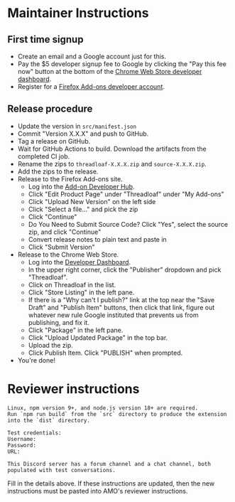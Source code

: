 # Maintainer Instructions

## First time signup

- Create an email and a Google account just for this.
- Pay the \$5 developer signup fee to Google by clicking the "Pay this fee now" button at the bottom of the [Chrome Web Store developer dashboard](https://chrome.google.com/webstore/developer/dashboard).
- Register for a [Firefox Add-ons developer account](https://addons.mozilla.org/en-US/developers/).

## Release procedure

- Update the version in `src/manifest.json`
- Commit "Version X.X.X" and push to GitHub.
- Tag a release on GitHub.
- Wait for GitHub Actions to build. Download the artifacts from the completed CI job.
- Rename the zips to `threadloaf-X.X.X.zip` and `source-X.X.X.zip`.
- Add the zips to the release.
- Release to the Firefox Add-ons site.
  - Log into the [Add-on Developer Hub](https://addons.mozilla.org/en-US/developers/).
  - Click "Edit Product Page" under "Threadloaf" under "My Add-ons"
  - Click "Upload New Version" on the left side
  - Click "Select a file..." and pick the zip
  - Click "Continue"
  - Do You Need to Submit Source Code? Click "Yes", select the source zip, and click "Continue"
  - Convert release notes to plain text and paste in
  - Click "Submit Version"
- Release to the Chrome Web Store.
  - Log into the [Developer Dashboard](https://chrome.google.com/u/2/webstore/devconsole/).
  - In the upper right corner, click the "Publisher" dropdown and pick "Threadloaf".
  - Click on Threadloaf in the list.
  - Click "Store Listing" in the left pane.
  - If there is a "Why can't I publish?" link at the top near the "Save Draft" and "Publish Item" buttons, then click that link, figure out whatever new rule Google instituted that prevents us from publishing, and fix it.
  - Click "Package" in the left pane.
  - Click "Upload Updated Package" in the top bar.
  - Upload the zip.
  - Click Publish Item. Click "PUBLISH" when prompted.
- You're done!

# Reviewer instructions

```
Linux, npm version 9+, and node.js version 18+ are required.
Run `npm run build` from the `src` directory to produce the extension into the `dist` directory.

Test credentials:
Username:
Password:
URL:

This Discord server has a forum channel and a chat channel, both populated with test conversations.
```

Fill in the details above.
If these instructions are updated, then the new instructions must be pasted into AMO's reviewer instructions.

